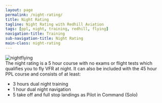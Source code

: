 ```yaml
---
layout: page
permalink: /night-rating/
title: Night Rating
tagline: Night Rating with Redhill Aviation
tags: [ppl, night, training, redhill, flying]
navigation-title: Training
sub-navigation-title: Night Rating
main-class: night-rating
---
```

<div>
 <img src="{{ site.url }}/images/nightflying.jpg" alt="nightflying"/>

<div class="description">
The night rating is a 5 hour course with no exams or flight tests which qualifies you to fly VFR at night.
It can also be included with the 45 hour PPL course and consists of at least:
<ul>
<li>3 hours dual night training</li>
<li>1 hour dual night navigation</li>
<li>5 take off and full stop landings as Pilot in Command (Solo)</li>
</ul>
</div>
</div>
